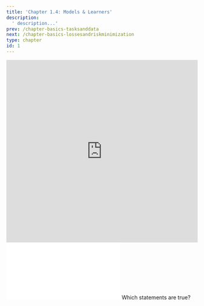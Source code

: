 ```yaml
---
title: 'Chapter 1.4: Models & Learners'
description:
  ' description...'
prev: /chapter-basics-tasksanddata
next: /chapter-basics-lossesandriskminimization
type: chapter
id: 1
---
```



<exercise id="1" title="Video Lecture">
<iframe width="100%" height="480" src="https://www.youtube.com/embed/UW1E4xO0hJQ" frameborder="0" allow="accelerometer; autoplay; encrypted-media; gyroscope; picture-in-picture" allowfullscreen></iframe>
</exercise>



<exercise id="2" title="Slides">
<object data="pdfs/1/slides-basics-learners.pdf" type="application/pdf" style="width:100%;height:480px">
    <embed src="pdfs/1/slides-basics-learners.pdf" type="application/pdf" />
</object>
</exercise>



<exercise id="3" title="Quiz">
Which statements are true?
<choice>
<opt text="We use the terms 'model' and 'hypothesis' synonymously." correct="true">
</opt>
<opt text="We use the terms 'learner' and 'inducer' synonymously." correct="true">
</opt>
<opt text="We use the terms 'model' and 'learner' synonymously.">
</opt>
<opt text="A learner takes the data set, does some computations on it and returns the model." correct="true">
</opt>
</choice>
</exercise>


